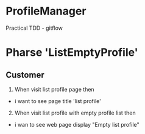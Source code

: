 # ProfileManager
Practical TDD - gitflow

# Pharse 'ListEmptyProfile'
## Customer
1. When visit list profile page then 
- i want to see page title 'list profile'
2. When visit list profile with empty profile list then
- i wan to see web page display "Empty list profile"
